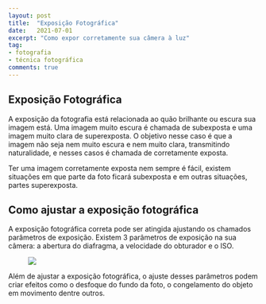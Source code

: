```yaml
---
layout: post
title:  "Exposição Fotográfica"
date:   2021-07-01
excerpt: "Como expor corretamente sua câmera à luz"
tag:
- fotografia
- técnica fotográfica
comments: true
---
```

## Exposição Fotográfica
A exposição da fotografia está relacionada ao quão brilhante ou escura sua imagem está. Uma imagem muito escura é chamada de subexposta e uma imagem muito clara de superexposta. O objetivo nesse caso é que a imagem não seja nem muito escura e nem muito clara, transmitindo naturalidade, e nesses casos é chamada de corretamente exposta.

Ter uma imagem corretamente exposta nem sempre é fácil, existem situações em que parte da foto ficará subexposta e em outras situações, partes superexposta.

## Como ajustar a exposição fotográfica
A exposição fotográfica correta pode ser atingida ajustando os chamados parâmetros de exposição. Existem 3 parâmetros de exposição na sua câmera: a abertura do diafragma, a velocidade do obturador e o ISO.

<figure>
	<img src="https://i.imgur.com/PY7sXsl.png">
</figure>

Além de ajustar a exposição fotográfica, o ajuste desses parâmetros podem criar efeitos como o desfoque do fundo da foto, o congelamento do objeto em movimento dentre outros.
